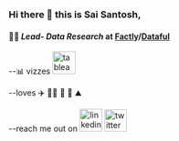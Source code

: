 ### Hi there 👋 this is Sai Santosh, 

####  👨‍💻 _Lead- Data Research_ at [Factly](https://factlymedia.com)/[Dataful](https://dataful.in)

--📊 vizzes
[<img src='https://www.tableau.com/sites/default/files/2022-04/TableauLogo_RGB.png' alt='tableau' height='40'>](https://public.tableau.com/app/profile/saisantoshv/vizzes)  



--loves
✈️ 👨‍🍳 🎼 🌊 ⛰️ 


--reach me out on
[<img src='https://content.linkedin.com/content/dam/me/business/en-us/amp/brand-site/v2/bg/LI-Bug.svg.original.svg' alt='linkedin' height='40'>](https://www.linkedin.com/in/saisantoshv/) 
[<img src='https://about.twitter.com/content/dam/about-twitter/x/brand-toolkit/logo-black.png.twimg.1920.png' alt='twitter' height='39'>](https://twitter.com/SaisantoshV) 
